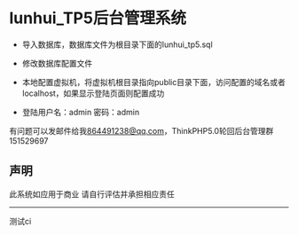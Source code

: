 # lunhui_TP5后台管理系统

- 导入数据库，数据库文件为根目录下面的lunhui_tp5.sql
- 修改数据库配置文件

- 本地配置虚拟机，将虚拟机根目录指向public目录下面，访问配置的域名或者localhost，如果显示登陆页面则配置成功
- 登陆用户名：admin 密码：admin

有问题可以发邮件给我<864491238@qq.com>，ThinkPHP5.0轮回后台管理群151529697

## 声明
此系统如应用于商业 请自行评估并承担相应责任


---
测试ci
